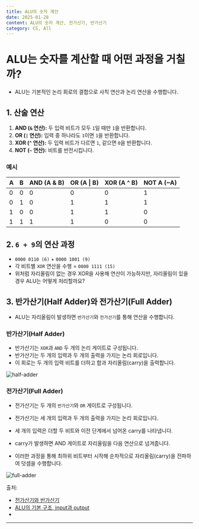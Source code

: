 ```yaml
---
title: ALU의 숫자 계산 
date: 2025-01-28
content: ALU의 숫자 계산, 전가산기, 반가산기
category: CS, All
---
```


#  ALU는 숫자를 계산할 때 어떤 과정을 거칠까?
- ALU는 기본적인 논리 회로의 결합으로 사칙 연산과 논리 연산을 수행합니다.

## 1. 산술 연산
1. **AND (`&` 연산):** 두 입력 비트가 모두 `1`일 때만 `1`을 반환합니다.
2. **OR (`|` 연산):** 입력 중 하나라도 `1`이면 `1`을 반환합니다.
3. **XOR (`^` 연산):** 두 입력 비트가 다르면 `1`, 같으면 `0`을 반환합니다.
4. **NOT (`~` 연산):** 비트를 반전시킵니다.

### 예시

| A | B | AND (A & B) | OR (A \| B) | XOR (A ^ B) | NOT A (~A) |
|---|---|------------|------------|------------|------------|
| 0 | 0 | 0          | 0          | 0          | 1          |
| 0 | 1 | 0          | 1          | 1          | 1          |
| 1 | 0 | 0          | 1          | 1          | 0          |
| 1 | 1 | 1          | 1          | 0          | 0          |

## 2. `6 + 9`의 연산 과정
- `0000 0110 (6)` + `0000 1001 (9)`
- 각 비트별 `XOR` 연산을 수행 = `0000 1111 (15)`
- 위처럼 자리올림이 없는 경우 XOR을 사용해 연산이 가능하지만, 자리올림이 있을 경우 ALU는 어떻게 처리할까요?

## 3. 반가산기(Half Adder)와 전가산기(Full Adder)
- ALU는 자리올림이 발생하면 `반가산기`와 `전가산기`를 통해 연산을 수행합니다.

### 반가산기(Half Adder)
- 반가산기는 `XOR`과 `AND` 두 개의 논리 게이트로 구성됩니다.
- 반가산기는 두 개의 입력과 두 개의 출력을 가지는 논리 회로입니다. 
- 이 회로는 두 개의 입력 비트를 더하고 합과 자리올림(carry)을 출력합니다.

![half-adder](/half-adder.png)

### 전가산기(Full Adder)
- 전가산기는 두 개의 `반가산기`와 `OR` 게이트로 구성됩니다.
- 전가산기는 세 개의 입력과 두 개의 출력을 가지는 논리 회로입니다.
- 세 개의 입력은 더할 두 비트와 이전 단계에서 넘어온 carry를 나타냅니다. 
- carry가 발생하면 AND 게이트로 자리올림을 다음 연산으로 넘겨줍니다.

- 이러한 과정을 통해 최하위 비트부터 시작해 순차적으로 자리올림(carry)을 전파하여 덧셈을 수행합니다.

![full-adder](/full-adder.png)

출처: 
- [전가산기와 반가산기](https://velog.io/@yjj7819/%EC%A0%84%EA%B0%80%EC%82%B0%EA%B8%B0%EC%99%80-%EB%B0%98%EA%B0%80%EC%82%B0%EA%B8%B0)
- [ALU의 기본 구조, input과 output](https://mingchin.tistory.com/397)
- 
----